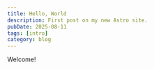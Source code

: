 ```yaml
---
title: Hello, World
description: First post on my new Astro site.
pubDate: 2025-08-11
tags: [intro]
category: blog
---
```

Welcome!